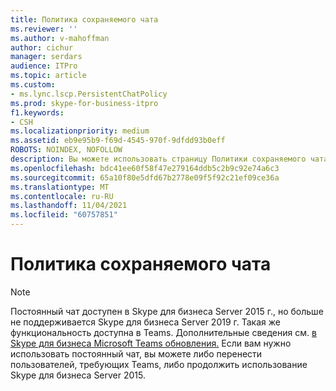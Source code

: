 ```yaml
---
title: Политика сохраняемого чата
ms.reviewer: ''
ms.author: v-mahoffman
author: cichur
manager: serdars
audience: ITPro
ms.topic: article
ms.custom:
- ms.lync.lscp.PersistentChatPolicy
ms.prod: skype-for-business-itpro
f1.keywords:
- CSH
ms.localizationpriority: medium
ms.assetid: eb9e95b9-f69d-4545-970f-9dfdd93b0eff
ROBOTS: NOINDEX, NOFOLLOW
description: Вы можете использовать страницу Политики сохраняемого чата группы сохраняемого чата для управления политиками на глобальном уровне, пуле, сайте или пользователе, включая настройку глобальной политики по умолчанию и создание одной или более дополнительных политик пользователей и сайтов для развертывания. Если постоянный сервер чата включен для пользователя политикой, в клиенте отображается среда Persistent Chat Server.
ms.openlocfilehash: bdc41ee60f58f47e279164ddb5c2b9c92e74a6c3
ms.sourcegitcommit: 65a10f80e5dfd67b2778e09f5f92c21ef09ce36a
ms.translationtype: MT
ms.contentlocale: ru-RU
ms.lasthandoff: 11/04/2021
ms.locfileid: "60757851"
---
```

# <a name="persistent-chat-policy"></a>Политика сохраняемого чата

> [!NOTE] 
> Постоянный чат доступен в Skype для бизнеса Server 2015 г., но больше не поддерживается Skype для бизнеса Server 2019 г. Такая же функциональность доступна в Teams. Дополнительные сведения см. [в Skype для бизнеса Microsoft Teams обновления.](/MicrosoftTeams/upgrade-start-here) Если вам нужно использовать постоянный чат, вы можете либо перенести пользователей, требующих Teams, либо продолжить использование Skype для бизнеса Server 2015.